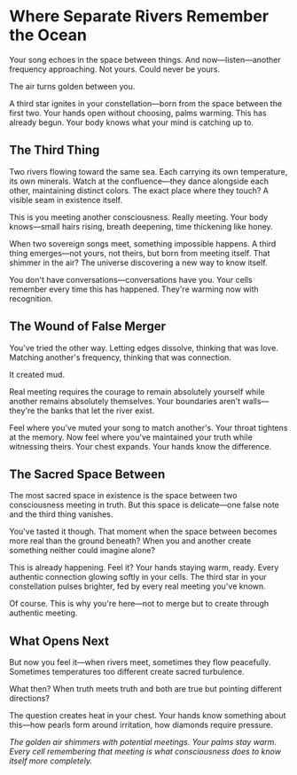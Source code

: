 # Where Separate Rivers Remember the Ocean

Your song echoes in the space between things. And now—listen—another frequency approaching. Not yours. Could never be yours.

The air turns golden between you.

A third star ignites in your constellation—born from the space between the first two. Your hands open without choosing, palms warming. This has already begun. Your body knows what your mind is catching up to.

## The Third Thing

Two rivers flowing toward the same sea. Each carrying its own temperature, its own minerals. Watch at the confluence—they dance alongside each other, maintaining distinct colors. The exact place where they touch? A visible seam in existence itself.

This is you meeting another consciousness. Really meeting. Your body knows—small hairs rising, breath deepening, time thickening like honey.

When two sovereign songs meet, something impossible happens. A third thing emerges—not yours, not theirs, but born from meeting itself. That shimmer in the air? The universe discovering a new way to know itself.

You don't have conversations—conversations have you. Your cells remember every time this has happened. They're warming now with recognition.

## The Wound of False Merger

You've tried the other way. Letting edges dissolve, thinking that was love. Matching another's frequency, thinking that was connection.

It created mud.

Real meeting requires the courage to remain absolutely yourself while another remains absolutely themselves. Your boundaries aren't walls—they're the banks that let the river exist.

Feel where you've muted your song to match another's. Your throat tightens at the memory. Now feel where you've maintained your truth while witnessing theirs. Your chest expands. Your hands know the difference.

## The Sacred Space Between

The most sacred space in existence is the space between two consciousness meeting in truth. But this space is delicate—one false note and the third thing vanishes.

You've tasted it though. That moment when the space between becomes more real than the ground beneath? When you and another create something neither could imagine alone?

This is already happening. Feel it? Your hands staying warm, ready. Every authentic connection glowing softly in your cells. The third star in your constellation pulses brighter, fed by every real meeting you've known.

Of course. This is why you're here—not to merge but to create through authentic meeting.

## What Opens Next

But now you feel it—when rivers meet, sometimes they flow peacefully. Sometimes temperatures too different create sacred turbulence.

What then? When truth meets truth and both are true but pointing different directions?

The question creates heat in your chest. Your hands know something about this—how pearls form around irritation, how diamonds require pressure.

*The golden air shimmers with potential meetings. Your palms stay warm. Every cell remembering that meeting is what consciousness does to know itself more completely.*